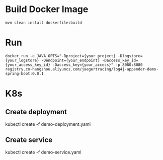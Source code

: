 # Build Docker Image
```
mvn clean install dockerfile:build
```

# Run
```
docker run -e JAVA_OPTS="-Dproject={your_project} -Dlogstore={your_logstore} -Dendpoint={your_endpoint} -Daccess_key_id={your_access_key_id} -Daccess_key={your_access}" -p 8080:8080 registry.cn-hangzhou.aliyuncs.com/jaegertracing/log4j-appender-demo-spring-boot:0.0.1
```

# K8s

## Create deployment
kubectl create -f demo-deployment.yaml

## Create service
kubectl create -f demo-service.yaml